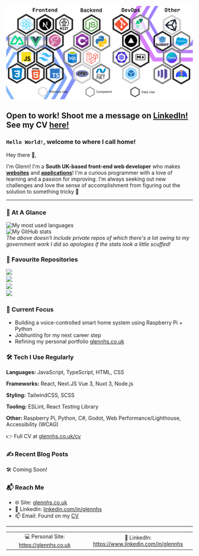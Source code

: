 [![My profile banner. It shows a picture of me standing next to logos depicting languages and frameworks I'm competent in](./images/GitHubHexBanner-NEW.png "Hey look! It's me!")](https://glennhs.co.uk)

## Open to work! Shoot me a message on [LinkedIn!](https://linkedin.com/in/glennhs) See my CV [here!](https://glennhs.co.uk/cv)

### `Hello World!`, welcome to where I call home!

Hey there 👋,

I'm Glenn! I'm a **South UK-based front-end web developer** who makes **[websites](https://glennhs.co.uk)** and **[applications](https://github.com/GlennHS/AEtherSlay)**! I'm a curious programmer with a love of learning and a passion for improving. I'm always seeking out new challenges and love the sense of accomplishment from figuring out the solution to something tricky 💪

<!--<h3 align="center"><b>Now Listening:</b></h3>
<p align="center">
<a target="_blank" href="https://open.spotify.com/user/1183904881"><img src="https://github-readme-spotify-widget.vercel.app//api/spotify" /></a>
</p>
<p align="center"><sub align="center">I can only apologise if the title to the above is... <i>interesting</i>. My music taste is varied to say the least!</sub></p>-->

----

<!-- <p align="center">
  <a href="https://github.com/glennhs"><img src="https://github-readme-stats-xi-beryl.vercel.app/api?username=glennhs&theme=synthwave"/></a>
</p> -->

<!-- TODO: Do something fancier with these cards -->
### 👀 At A Glance
<img src="https://github-readme-stats-xi-beryl.vercel.app/api/top-langs/?username=glennhs&layout=compact" alt="My most used languages"><br />
<img src="https://github-readme-stats-xi-beryl.vercel.app/api?username=glennhs&hide_rank=true&show_icons=true&theme=radical&hide=commits" alt="My GitHub stats"><br />
*The above doesn't include private repos of which there's a lot owing to my government work I did so apologies if the stats look a little scuffed!*

### 💜 Favourite Repositories
<a href="https://github.com/glennhs/GlennHS-Site"><img src="https://github-readme-stats-xi-beryl.vercel.app/api/pin?repo=GlennHS-Site&username=glennhs&theme=tokyonight" /></a><br />
<a href="https://github.com/glennhs/aetherslay"><img src="https://github-readme-stats-xi-beryl.vercel.app/api/pin?repo=aetherslay&username=glennhs&theme=tokyonight" /></a><br />
<a href="https://github.com/glennhs/Scrum-Helper"><img src="https://github-readme-stats-xi-beryl.vercel.app/api/pin?repo=Scrum-Helper&username=glennhs&theme=tokyonight" /></a><br />
<a href="https://github.com/glennhs/Programming-Challenges"><img src="https://github-readme-stats-xi-beryl.vercel.app/api/pin?repo=Programming-Challenges&username=glennhs&theme=tokyonight" /></a>

### 🔭 Current Focus
- Building a voice-controlled smart home system using Raspberry Pi + Python
- Jobhunting for my next career step
- Refining my personal portfolio [glennhs.co.uk](https://glennhs.co.uk)

### 🛠 Tech I Use Regularly

**Languages:** JavaScript, TypeScript, HTML, CSS

**Frameworks:** React, Next.JS Vue 3, Nuxt 3, Node.js

**Styling:** TailwindCSS, SCSS

**Tooling:** ESLint, React Testing Library

**Other:** Raspberry Pi, Python, C#, Godot, Web Performance/Lighthouse, Accessibility (WCAG)

👉 Full CV at [glennhs.co.uk/cv](https://glennhs.co.uk/cv)

### ✍️ Recent Blog Posts

🛠 Coming Soon!

### 📬 Reach Me

- 🌐 Site: [glennhs.co.uk](https://glennhs.co.uk/contact)
- 💼 LinkedIn: [linkedin.com/in/glennhs](https://www.linkedin.com/in/glennhs)
- 📫 Email: Found on my [CV](https://glennhs.co.uk/cv)

----
<!-- You can't stop me from styling your READMEs GitHub, I've made emails for Outlook 2007 and 2016. I've seen hell -->
<div align="center">
<table>
  <tr>
    <td width="500px" align="center">💻 Personal Site: <a href="https://glennhs.co.uk">https://glennhs.co.uk</a></td>
    <td width="500px" align="center">🔗 LinkedIn: <a href="https://www.linkedin.com/in/glennhs">https://www.linkedin.com/in/glennhs</a></td>
  </tr>
</table>
</div>
